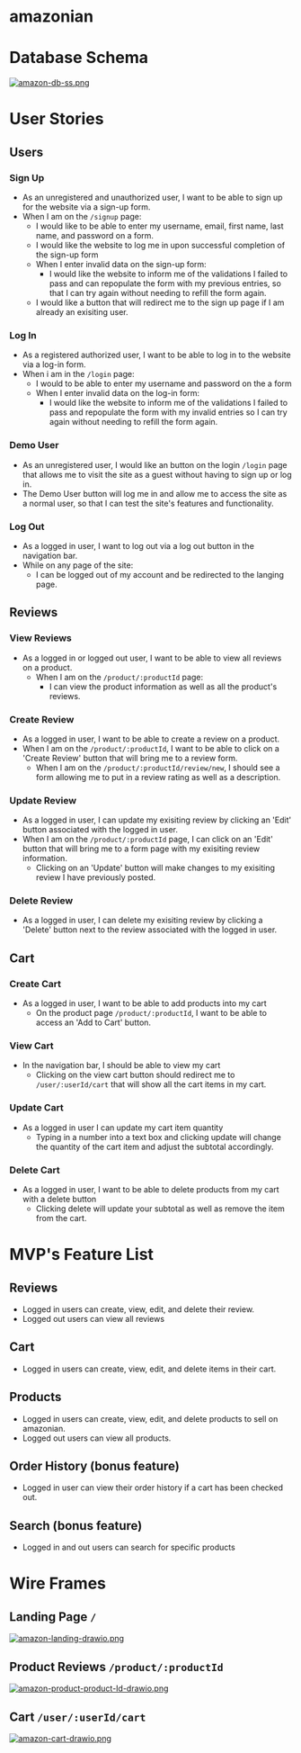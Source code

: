 # amazonian

# Database Schema
[![amazon-db-ss.png](https://i.postimg.cc/kXKWBgL2/amazon-db-ss.png)](https://postimg.cc/mtZPnBL4)

# User Stories

## Users
### Sign Up
- As an unregistered and unauthorized user, I want to be able to sign up for the website via a sign-up form.
- When I am on the `/signup` page:
    - I would like to be able to enter my username, email, first name, last name, and password on a form.
    - I would like the website to log me in upon successful completion of the sign-up form
    - When I enter invalid data on the sign-up form:
        - I would like the website to inform me of the validations I failed to pass and can repopulate the form with my previous entries, so that I can try again without needing to refill the form again.
    - I would like a button that will redirect me to the sign up page if I am already an exisiting user.

### Log In
- As a registered authorized user, I want to be able to log in to the website via a log-in form.
- When i am in the `/login` page:
    - I would to be able to enter my username and password on the a form
    - When I enter invalid data on the log-in form:
        - I would like the website to inform me of the validations I failed to pass and repopulate the form with my invalid entries so I can try again without needing to refill the form again.

### Demo User
- As an unregistered user, I would like an button on the login `/login` page that allows me to visit the site as a guest without having to sign up or log in.
- The Demo User button will log me in and allow me to access the site as a normal user, so that I can test the site's features and functionality.

### Log Out
- As a logged in user, I want to log out via a log out button in the navigation bar.
- While on any page of the site:
    - I can be logged out of my account and be redirected to the langing page.

## Reviews
### View Reviews
- As a logged in or logged out user, I want to be able to view all reviews on a product.
    - When I am on the `/product/:productId` page:
        - I can view the product information as well as all the product's reviews.

### Create Review
- As a logged in user, I want to be able to create a review on a product.
- When I am on the `/product/:productId`, I want to be able to click on a 'Create Review' button that will bring me to a review form.
    - When I am on the `/product/:productId/review/new`, I should see a form allowing me to put in a review rating as well as a description.

### Update Review
- As a logged in user, I can update my exisiting review by clicking an 'Edit' button associated with the logged in user.
- When I am on the `/product/:productId` page, I can click on an 'Edit' button that will bring me to a form page with my exisiting review information.
    - Clicking on an 'Update' button will make changes to my exisiting review I have previously posted.

### Delete Review
- As a logged in user, I can delete my exisiting review by clicking a 'Delete' button next to the review associated with the logged in user.

## Cart
### Create Cart
- As a logged in user, I want to be able to add products into my cart
    - On the product page `/product/:productId`, I want to be able to access an 'Add to Cart' button.

### View Cart
- In the navigation bar, I should be able to view my cart
    - Clicking on the view cart button should redirect me to `/user/:userId/cart` that will show all the cart items in my cart.

### Update Cart
- As a logged in user I can update my cart item quantity
    - Typing in a number into a text box and clicking update will change the quantity of the cart item and adjust the subtotal accordingly.

### Delete Cart
- As a logged in user, I want to be able to delete products from my cart with a delete button
    - Clicking delete will update your subtotal as well as remove the item from the cart.

# MVP's Feature List
## Reviews
- Logged in users can create, view, edit, and delete their review.
- Logged out users can view all reviews

## Cart
- Logged in users can create, view, edit, and delete items in their cart.

## Products
- Logged in users can create, view, edit, and delete products to sell on amazonian.
- Logged out users can view all products.

## Order History (bonus feature)
- Logged in user can view their order history if a cart has been checked out.

## Search (bonus feature)
- Logged in and out users can search for specific products

# Wire Frames
## Landing Page `/`
[![amazon-landing-drawio.png](https://i.postimg.cc/D0CwCMC4/amazon-landing-drawio.png)](https://postimg.cc/xNzQ8tV9)

## Product Reviews `/product/:productId`
[![amazon-product-product-Id-drawio.png](https://i.postimg.cc/hGrvzv90/amazon-product-product-Id-drawio.png)](https://postimg.cc/Y4vMTpD4)

## Cart `/user/:userId/cart`
[![amazon-cart-drawio.png](https://i.postimg.cc/ZKB1CQr7/amazon-cart-drawio.png)](https://postimg.cc/4mG80B2V)

